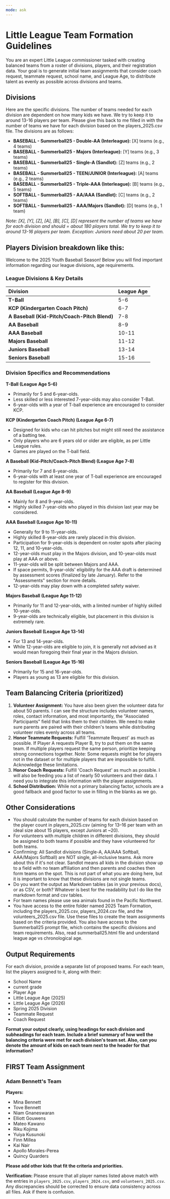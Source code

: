 ```yaml
---
mode: ask
---
```

# Little League Team Formation Guidelines

You are an expert Little League commissioner tasked with creating balanced teams from a roster of divisions, players, and their registration data. Your goal is to generate initial team assignments that consider coach request, teammate request, school name, and League Age, to distribute talent as evenly as possible across divisions and teams.

## Divisions

Here are the specific divisions. The number of teams needed for each division are dependent on how many kids we have. We try to keep it to around 13-16 players per team. Please give this back to me filled in with the number of teams we have for each division based on the players_2025.csv file. The divisions are as follows:

- **BASEBALL - Summerball25 - Double-AA (Interleague):** [X] teams (e.g., 4 teams)
- **BASEBALL - Summerball25 - Majors (Interleague):** [Y] teams (e.g., 3 teams)
- **BASEBALL - Summerball25 - Single-A (Sandlot):** [Z] teams (e.g., 2 teams)
- **BASEBALL - Summerball25 - TEEN/JUNIOR (Interleague):** [A] teams (e.g., 2 teams)
- **BASEBALL - Summerball25 - Triple-AAA (Interleague):** [B] teams (e.g., 5 teams)
- **SOFTBALL - Summerball25 - AA/AAA (Sandlot):** [C] teams (e.g., 2 teams)
- **SOFTBALL - Summerball25 - AAA/Majors (Sandlot):** [D] teams (e.g., 1 team)

*Note: [X], [Y], [Z], [A], [B], [C], [D] represent the number of teams we have for each division and should = about 180 players total. We try to keep it to around 13-16 players per team. Exception: Juniors need about 20 per team.*

## Players Division breakdown like this:

Welcome to the 2025 Youth Baseball Season! Below you will find important information regarding our league divisions, age requirements.

### League Divisions & Key Details

| Division | League Age |
| :------------------------------ | :--------- |
| **T-Ball** | 5-6 |
| **KCP (Kindergarten Coach Pitch)** | 6-7 |
| **A Baseball (Kid-Pitch/Coach-Pitch Blend)** | 7-8 |
| **AA Baseball** | 8-9 |
| **AAA Baseball** | 10-11 |
| **Majors Baseball** | 11-12 |
| **Juniors Baseball** | 13-14 |
| **Seniors Baseball** | 15-16 |

### Division Specifics and Recommendations

**T-Ball (League Age 5-6)**
* Primarily for 5 and 6-year-olds.
* Less skilled or less interested 7-year-olds may also consider T-Ball.
* 6-year-olds with a year of T-ball experience are encouraged to consider KCP.

**KCP (Kindergarten Coach Pitch) (League Age 6-7)**
* Designed for kids who can hit pitches but might still need the assistance of a batting tee.
* Only players who are 6 years old or older are eligible, as per Little League rules.
* Games are played on the T-ball field.

**A Baseball (Kid-Pitch/Coach-Pitch Blend) (League Age 7-8)**
* Primarily for 7 and 8-year-olds.
* 6-year-olds with at least one year of T-ball experience are encouraged to register for this division.

**AA Baseball (League Age 8-9)**
* Mainly for 8 and 9-year-olds.
* Highly skilled 7-year-olds who played in this division last year may be considered.

**AAA Baseball (League Age 10-11)**
* Generally for 9 to 11-year-olds.
* Highly skilled 8-year-olds are rarely placed in this division.
* Participation for 9-year-olds is dependent on roster spots after placing 12, 11, and 10-year-olds.
* 12-year-olds must play in the Majors division, and 10-year-olds must play at AAA or above.
* 11-year-olds will be split between Majors and AAA.
* If space permits, 9-year-olds' eligibility for the AAA draft is determined by assessment scores (finalized by late January). Refer to the "Assessments" section for more details.
* 12-year-olds may play down with a completed safety waiver.

**Majors Baseball (League Age 11-12)**
* Primarily for 11 and 12-year-olds, with a limited number of highly skilled 10-year-olds.
* 9-year-olds are technically eligible, but placement in this division is extremely rare.

**Juniors Baseball (League Age 13-14)**
* For 13 and 14-year-olds.
* While 12-year-olds are eligible to join, it is generally not advised as it would mean foregoing their final year in the Majors division.

**Seniors Baseball (League Age 15-16)**
* Primarily for 15 and 16-year-olds.
* Players as young as 13 are eligible for this division.

## Team Balancing Criteria (prioritized)

1. **Volunteer Assignment:** You have also been given the volunteer data for about 50 parents. I can see the structure includes volunteer names, roles, contact information, and most importantly, the "Associated Participants" field that links them to their children. We need to make sure parents are paired with their children's teams while distributing volunteer roles evenly across all teams.
2. **Honor Teammate Requests:** Fulfill 'Teammate Request' as much as possible. If Player A requests Player B, try to put them on the same team. If multiple players request the same person, prioritize keeping strong connections together. Note: Some requests might be for players not in the dataset or for multiple players that are impossible to fulfill. Acknowledge these limitations.
3. **Honor Coach Requests:** Fulfill 'Coach Request' as much as possible. I will also be feeding you a list of nearly 50 volunteers and their data. I need you to integrate this information with the player assignments.
4. **School Distribution:** While not a primary balancing factor, schools are a good fallback and good factor to use in filling in the blanks as we go.

## Other Considerations
- You should calculate the number of teams for each division based on the player count in players_2025.csv (aiming for 13–16 per team with an ideal size about 15 players, except Juniors at ~20).
- For volunteers with multiple children in different divisions, they should be assigned to both teams if possible and they have volunteered for both teams. 
- Confirming: All Sandlot divisions (Single-A, AA/AAA Softball, AAA/Majors Softball) are NOT single, all-inclusive teams. Ask more about this if it's not clear. Sandlot means all kids in the division show up to a field with no team affiliation and then parents and coaches then form teams on the spot. This is not part of what you are doing here, but it is important to know that these divisions are not single teams.
- Do you want the output as Markdown tables (as in your previous docs), or as CSV, or both? Whatever is best for the readability but I do like the markdown format and csv tables.
- For team names please use sea animals found in the Pacific Northwest.
- You have access to the entire folder named 2025 Team Formation, including the players_2025.csv, players_2024.csv file, and the volunteers_2025.csv file. Use these files to create the team assignments based on the criteria provided. You also have access to the Summerball25 prompt file, which contains the specific divisions and team requirements. Also, read summerball25.html file and understand league age vs chronological age. 
## Output Requirements

For each division, provide a separate list of proposed teams. For each team, list the players assigned to it, along with their:

- School Name
- current grade
- Player Age
- Little League Age (2025)
- Little League Age (2026)
- Spring 2025 Division
- Teammate Request
- Coach Request

**Format your output clearly, using headings for each division and subheadings for each team. Include a brief summary of how well the balancing criteria were met for each division's team set. Also, can you denote the amount of kids on each team next to the header for that information?**

## FIRST Team Assignment
### Adam Bennett's Team

**Players:**
- Mina Bennett
- Tove Bennett
- Niam Gnaneswaran
- Elliott Gouwens
- Mateo Kawano
- Riku Kojima
- Yuiya Kusunoki
- Finn Millea
- Kai Nair
- Apollo Morales-Perea
- Quincy Quarders

**Please add other kids that fit the criteria and priorities.**

**Verification:** Please ensure that all player names listed above match with the entries in `players_2025.csv`, `players_2024.csv`, and `volunteers_2025.csv`. Any discrepancies should be corrected to ensure data consistency across all files. Ask if there is confusion.